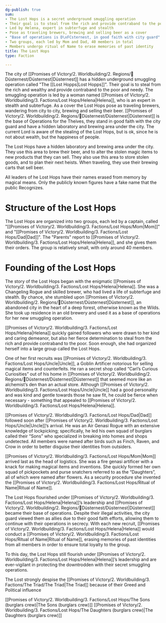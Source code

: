 ```yaml
---
dg-publish: true
sum:
- The Lost Hops is a secret underground smuggling operation
- Their goal is to steal from the rich and provide contraband to the poor
- Led by Helena, expert in subterfuge and stealth
- Pose as traveling brewers, brewing and selling beer as a cover
- "Base of operations is D\xFCsternest, in good faith with city guard"
- Two groups, each led by Mom and Dad, 40 members in total
- Members undergo ritual of Name to erase memories of past identity
title: The Lost Hops
type: Faction

---
```







The city of [[Promises of Victory/2. Worldbuilding/2. Regions/🏰Düsternest/Düsternest\|Düsternest]]  has a hidden underground smuggling operation called "The [[Lost Hopps\|Lost Hopps]]".
Their goal is to steal from the rich and wealthy and provide contraband to the poor and needy.
The smuggling operation is led by a woman named [[Promises of Victory/2. Worldbuilding/3. Factions/Lost Hops/Helena\|Helena]], who is an expert in stealth and subterfuge.
As a cover the Lost Hops pose as traveling brewers, wandering from city to city, brewing and selling their beer.
[[Promises of Victory/2. Worldbuilding/2. Regions/🏰Düsternest/Düsternest\|Düsternest]] is the base of Operations for the Theives, they stand in good faith with the city guard and have a hidden laboratory and brewing area under the city.
The current Lord is aware of the stealing of the Lost Hops, but is ok, since he is not about wealth, but the happiness of people.

The Lost Hops have a hidden laboratory and brewing area under the city. They use this area to brew their beer, and to alter the stolen magic items to new products that they can sell. They also use this area to store stolen goods, and to plan their next heists. When traveling, they use their brewing carts that sell beer.

All leaders of he Lost Hops have their names erased from memory by magical means. Only the publicly known figures have a fake name that the public Recognizes.

# Structure of the Lost Hops

The Lost Hops are organized into two groups, each led by a captain, called "[[Promises of Victory/2. Worldbuilding/3. Factions/Lost Hops/Mom\|Mom]]" and "[[Promises of Victory/2. Worldbuilding/3. Factions/Lost Hops/Dad\|Dad]]". The "Parents" report to [[Promises of Victory/2. Worldbuilding/3. Factions/Lost Hops/Helena\|Helena]], and she gives them their orders.
The group is relatively small, with only around 40 members.

# Founding of the Lost Hops
 The story of the Lost Hops began with the enigmatic [[Promises of Victory/2. Worldbuilding/3. Factions/Lost Hops/Helena\|Helena]]. She was a Changeling Rogue and skilled brewer, who had lived a life of subterfuge and stealth. By chance, she stumbled upon [[Promises of Victory/2. Worldbuilding/2. Regions/🏰Düsternest/Düsternest\|Düsternest]], an abandoned city in the heart of a deep forest, otherwise known as the Wilds. She took up residence in an old brewery and used it as a base of operations for her new smuggling operation.

[[Promises of Victory/2. Worldbuilding/3. Factions/Lost Hops/Helena\|Helena]] quickly gained followers who were drawn to her kind and caring demeanor, but also her fierce determination to steal from the rich and provide contraband to the poor. Soon enough, she had organized herself into a large group called the Lost Hops.

One of her first recruits was [[Promises of Victory/2. Worldbuilding/3. Factions/Lost Hops/Uncle\|Uncle]], a Goblin Artificer notorious for selling magical items and counterfeits. He ran a secret shop called “Carl’s Curious Curiosities” out of his home in [[Promises of Victory/2. Worldbuilding/2. Regions/🏰Düsternest/Düsternest\|Düsternest]] that seemed more like an alchemist’s den than an actual store. Although [[Promises of Victory/2. Worldbuilding/3. Factions/Lost Hops/Uncle\|Uncle]] had a good personality and was kind and gentle towards those he saw fit, he could be fierce when necessary - something that appealed to [[Promises of Victory/2. Worldbuilding/3. Factions/Lost Hops/Helena\|Helena]].

[[Promises of Victory/2. Worldbuilding/3. Factions/Lost Hops/Dad\|Dad]] followed soon after [[Promises of Victory/2. Worldbuilding/3. Factions/Lost Hops/Uncle\|Uncle]]’s arrival. He was an Air Genasi Rogue with an extensive knowledge of lockpicking; specifically, he led his own squad of burglars called their “Sons” who specialized in breaking into homes and shops undetected. All members were named after birds such as Finch, Raven, and Crow in order to better disguise their identities from outsiders.

[[Promises of Victory/2. Worldbuilding/3. Factions/Lost Hops/Mom\|Mom]] arrived last as the head of logistics. She was a fire genasi artificer with a knack for making magical items and inventions. She quickly formed her own squad of pickpockets and purse snatchers referred to as the “Daughters”, all of which were named after flowers. As a security procedure she invented the [[Promises of Victory/2. Worldbuilding/3. Factions/Lost Hops/Ritual of Name\|Ritual of Name]].

The Lost Hops flourished under [[Promises of Victory/2. Worldbuilding/3. Factions/Lost Hops/Helena\|Helena]]’s leadership and [[Promises of Victory/2. Worldbuilding/2. Regions/🏰Düsternest/Düsternest\|Düsternest]] became their base of operations. Despite their illegal activities, the city guard viewed them as allies due to their good faith efforts, allowing them to continue with their operations in secrecy. With each new recruit, [[Promises of Victory/2. Worldbuilding/3. Factions/Lost Hops/Helena\|Helena]] would conduct a [[Promises of Victory/2. Worldbuilding/3. Factions/Lost Hops/Ritual of Name\|Ritual of Name]], erasing memories of past identities from all members in order to ensure total loyalty to the group. 
 
To this day, the Lost Hops still flourish under [[Promises of Victory/2. Worldbuilding/3. Factions/Lost Hops/Helena\|Helena]]’s leadership and are ever-vigilant in protecting the downtrodden with their secret smuggling operations.

The Lost strongly despise the [[Promises of Victory/2. Worldbuilding/3. Factions/The Triad/The Triad\|The Triad]] because of their Greed and Political influence 

[[Promises of Victory/2. Worldbuilding/3. Factions/Lost Hops/The Sons (burglars crew)\|The Sons (burglars crew)]]
[[Promises of Victory/2. Worldbuilding/3. Factions/Lost Hops/The Daughters (burglars crew)\|The Daughters (burglars crew)]]
